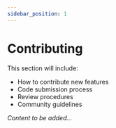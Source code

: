 ```yaml
---
sidebar_position: 1
---
```


# Contributing

<!-- TODO: Add contribution guidelines -->

This section will include:
- How to contribute new features
- Code submission process
- Review procedures
- Community guidelines

*Content to be added...*
